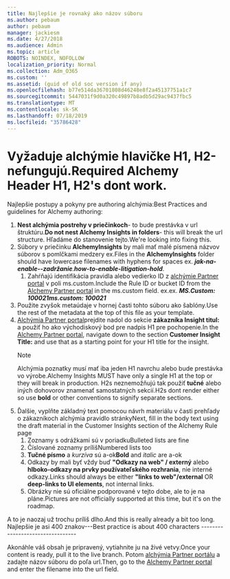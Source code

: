 ```yaml
---
title: Najlepšie je rovnaký ako názov súboru
ms.author: pebaum
author: pebaum
manager: jackiesm
ms.date: 4/27/2018
ms.audience: Admin
ms.topic: article
ROBOTS: NOINDEX, NOFOLLOW
localization_priority: Normal
ms.collection: Adm_O365
ms.custom: ''
ms.assetid: (guid of old soc version if any)
ms.openlocfilehash: b77e514da36701808d46248e8f2a45137751a1c7
ms.sourcegitcommit: 5447031f9d0a320c49897b8adb5d29ac9437fbc5
ms.translationtype: MT
ms.contentlocale: sk-SK
ms.lasthandoff: 07/18/2019
ms.locfileid: "35786428"
---
```

# <a name="required-alchemy-header-h1-h2s-dont-work"></a><span data-ttu-id="9ff64-102">Vyžaduje alchýmie hlavičke H1, H2-nefungujú.</span><span class="sxs-lookup"><span data-stu-id="9ff64-102">Required Alchemy Header H1, H2's dont work.</span></span>
<span data-ttu-id="9ff64-103">Najlepšie postupy a pokyny pre authoring alchýmia:</span><span class="sxs-lookup"><span data-stu-id="9ff64-103">Best Practices and guidelines for Alchemy authoring:</span></span>

1. <span data-ttu-id="9ff64-104">**Nest alchýmia postrehy v priečinkoch**- to bude prestávka v url štruktúru.</span><span class="sxs-lookup"><span data-stu-id="9ff64-104">**Do not nest Alchemy Insights in folders**- this will break the url structure.</span></span> <span data-ttu-id="9ff64-105">Hľadáme do stanovenie tejto.</span><span class="sxs-lookup"><span data-stu-id="9ff64-105">We're looking into fixing this.</span></span>
1. <span data-ttu-id="9ff64-106">Súbory v priečinku **AlchemyInsights** by mali mať malé písmená názvov súborov s pomlčkami medzery ex.</span><span class="sxs-lookup"><span data-stu-id="9ff64-106">Files in the **AlchemyInsights** folder should have lowercase filenames with hyphens for spaces ex.</span></span> <span data-ttu-id="9ff64-107">***jak-na-enable--zadržanie***.</span><span class="sxs-lookup"><span data-stu-id="9ff64-107">***how-to-enable-litigation-hold***.</span></span>
    1. <span data-ttu-id="9ff64-108">Zahŕňajú identifikácia pravidla alebo vedierko ID z [alchýmie Partner portal](https://alchemyportal.azurewebsites.net) v poli ms.custom.</span><span class="sxs-lookup"><span data-stu-id="9ff64-108">Include the Rule ID or bucket ID from the [Alchemy Partner portal](https://alchemyportal.azurewebsites.net) in the ms.custom field.</span></span> <span data-ttu-id="9ff64-109">ex.</span><span class="sxs-lookup"><span data-stu-id="9ff64-109">ex.</span></span> <span data-ttu-id="9ff64-110">***MS.Custom: 100021***</span><span class="sxs-lookup"><span data-stu-id="9ff64-110">***ms.custom: 100021***</span></span>
1. <span data-ttu-id="9ff64-111">Použite zvyšok metaúdaje v hornej časti tohto súboru ako šablóny.</span><span class="sxs-lookup"><span data-stu-id="9ff64-111">Use the rest of the metadata at the top of this file as your template.</span></span>
1. <span data-ttu-id="9ff64-112">[Alchýmia Partner portal](https://alchemyportal.azurewebsites.net)prejdite nadol do sekcie **zákazníka Insight titul:** a použiť ho ako východiskový bod pre nadpis H1 pre pochopenie.</span><span class="sxs-lookup"><span data-stu-id="9ff64-112">In the [Alchemy Partner portal](https://alchemyportal.azurewebsites.net), navigate down to the section **Customer Insight Title:** and use that as a starting point for your H1 title for the insight.</span></span> 
    > [!NOTE]
    > <span data-ttu-id="9ff64-113">Alchýmia poznatky musí mať iba jeden H1 navrchu alebo bude prestávka vo výrobe.</span><span class="sxs-lookup"><span data-stu-id="9ff64-113">Alchemy Insights MUST have only a single H1 at the top or they will break in production.</span></span> <span data-ttu-id="9ff64-114">H2s neznemožňujú tak použiť **tučné** alebo iných dohovorov znamenať samostatných sekcií.</span><span class="sxs-lookup"><span data-stu-id="9ff64-114">H2s dont render either so use **bold** or other conventions to signify separate sections.</span></span>
1. <span data-ttu-id="9ff64-115">Ďalšie, vyplňte základný text pomocou návrh materiálu v časti prehľady o zákazníkoch alchýmia pravidlo stránky</span><span class="sxs-lookup"><span data-stu-id="9ff64-115">Next, fill in the body text using the draft material in the Customer Insights section of the Alchemy Rule page</span></span>
    1. <span data-ttu-id="9ff64-116">Zoznamy s odrážkami sú v poriadku</span><span class="sxs-lookup"><span data-stu-id="9ff64-116">Bulleted lists are fine</span></span>
    1. <span data-ttu-id="9ff64-117">Číslované zoznamy príliš</span><span class="sxs-lookup"><span data-stu-id="9ff64-117">Numbered lists too</span></span>
    1. <span data-ttu-id="9ff64-118">**Tučné písmo** a *kurzíva* sú a-ok</span><span class="sxs-lookup"><span data-stu-id="9ff64-118">**Bold** and *italic* are a-ok</span></span>
    1. <span data-ttu-id="9ff64-119">Odkazy by mali byť vždy buď **"Odkazy na web" / externý** alebo **hlboko-odkazy na prvky používateľského rozhrania**, nie interné odkazy.</span><span class="sxs-lookup"><span data-stu-id="9ff64-119">Links should always be either **"links to web"/external** OR **deep-links to UI elements**, not internal links.</span></span>
    1. <span data-ttu-id="9ff64-120">Obrázky nie sú oficiálne podporované v tejto dobe, ale to je na pláne.</span><span class="sxs-lookup"><span data-stu-id="9ff64-120">Pictures are not officially supported at this time, but it's on the roadmap.</span></span>

<span data-ttu-id="9ff64-121">A to je naozaj už trochu príliš dlho.</span><span class="sxs-lookup"><span data-stu-id="9ff64-121">And this is really already a bit too long.</span></span> <span data-ttu-id="9ff64-122">Najlepšie je asi 400 znakov---</span><span class="sxs-lookup"><span data-stu-id="9ff64-122">Best practice is about 400 characters ---------------------------------</span></span>

<span data-ttu-id="9ff64-123">Akonáhle váš obsah je pripravený, vytiahnite ju na živé vetvy.</span><span class="sxs-lookup"><span data-stu-id="9ff64-123">Once your content is ready, pull it to the live branch.</span></span> <span data-ttu-id="9ff64-124">Potom [alchýmia Partner portálu](https://alchemyportal.azurewebsites.net) a zadajte názov súboru do poľa url.</span><span class="sxs-lookup"><span data-stu-id="9ff64-124">Then, go to the [Alchemy Partner portal](https://alchemyportal.azurewebsites.net) and enter the filename into the url field.</span></span> 


